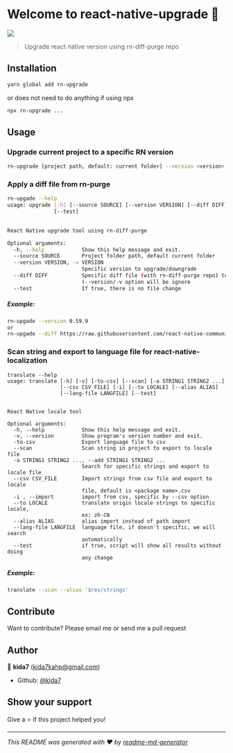 # Welcome to react-native-upgrade 👋
<a href="https://www.npmjs.com/package/rn-upgrade"><img src="https://img.shields.io/npm/v/rn-upgrade.svg" /></a>

> Upgrade react native version using rn-diff-purge repo

## Installation

```sh
yarn global add rn-upgrade
```
or does not need to do anything if using npx
```sh
npx rn-upgrade ...
```


## Usage

### Upgrade current project to a specific RN version
```sh
rn-upgrade [project path, default: current folder] --version <version>
```

### Apply a diff file from rn-purge 
```sh
rn-upgade --help
usage: upgrade [-h] [--source SOURCE] [--version VERSION] [--diff DIFF]
               [--test]
               

React Native upgrade tool using rn-diff-purge

Optional arguments:
  -h, --help            Show this help message and exit.
  --source SOURCE       Project folder path, default current folder
  --version VERSION, -v VERSION
                        Specific version to upgrade/downgrade
  --diff DIFF           Specific diff file (with rn-diff-purge repo) to patch 
                        (--version/-v option will be ignore
  --test                If true, there is no file change
```

##### Example:
```sh
rn-upgade --version 0.59.9
or
rn-upgade --diff https://raw.githubusercontent.com/react-native-community/rn-diff-purge/diffs/diffs/0.61.5..0.59.9.diff

```

### Scan string and export to language file for react-native-localization
```
translate --help
usage: translate [-h] [-v] [-to-csv] [--scan] [-a STRING1 STRING2 ...]
                 [--csv CSV_FILE] [-i] [--to LOCALE] [--alias ALIAS]
                 [--lang-file LANGFILE] [--test]
                 

React Native locale tool

Optional arguments:
  -h, --help            Show this help message and exit.
  -v, --version         Show program's version number and exit.
  -to-csv               Export language file to csv
  --scan                Scan string in project to export to locale file
  -a STRING1 STRING2 ..., --add STRING1 STRING2 ...
                        Search for specific strings and export to locale file
  --csv CSV_FILE        Import strings from csv file and export to locale 
                        file, default is <package name>.csv
  -i , --import         import from csv, specific by --csv option
  --to LOCALE           translate origin locale strings to specific locale, 
                        ex: zh-CN
  --alias ALIAS         alias import instead of path import
  --lang-file LANGFILE  language file, if doesn't specific, we will search 
                        automatically
  --test                if true, script will show all results without doing 
                        any change
```
##### Example:
```sh
translate --scan --alias '$res/strings' 
```

## Contribute

Want to contribute? Please email me or send me a pull request

## Author

👤 **kida7** (kida7kahp@gmail.com)

* Github: [@kida7](https://github.com/kida7)

## Show your support

Give a ⭐️ if this project helped you!


***
_This README was generated with ❤️ by [readme-md-generator](https://github.com/kefranabg/readme-md-generator)_
